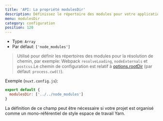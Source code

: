 ```yaml
---
title: 'API: La propriété modulesDir'
description: Définissez le répertoire des modules pour votre application Nuxt.js
menu: modulesDir
category: configuration
position: 120
---
```


- Type: `Array`
- Par défaut: `['node_modules']`

> Utilisé pour définir les répertoires des modules pour la résolution de chemin, par exemple: Webpack `resolveLoading`, `nodeExternals` et `postcss`.Le chemin de configuration est relatif à [options.rootDir](/api/configuration-rootdir) (par défaut: `process.cwd()`).

Exemple (`nuxt.config.js`):

```js
export default {
  modulesDir: ['../../node_modules']
}
```

La définition de ce champ peut être nécessaire si votre projet est organisé comme un mono-référentiel de style espace de travail Yarn.
